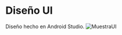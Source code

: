 # Diseño UI
Diseño hecho en Android Studio.
![MuestraUI](https://github.com/user-attachments/assets/281b401e-22ae-42f3-a377-0bc68837e16e)
